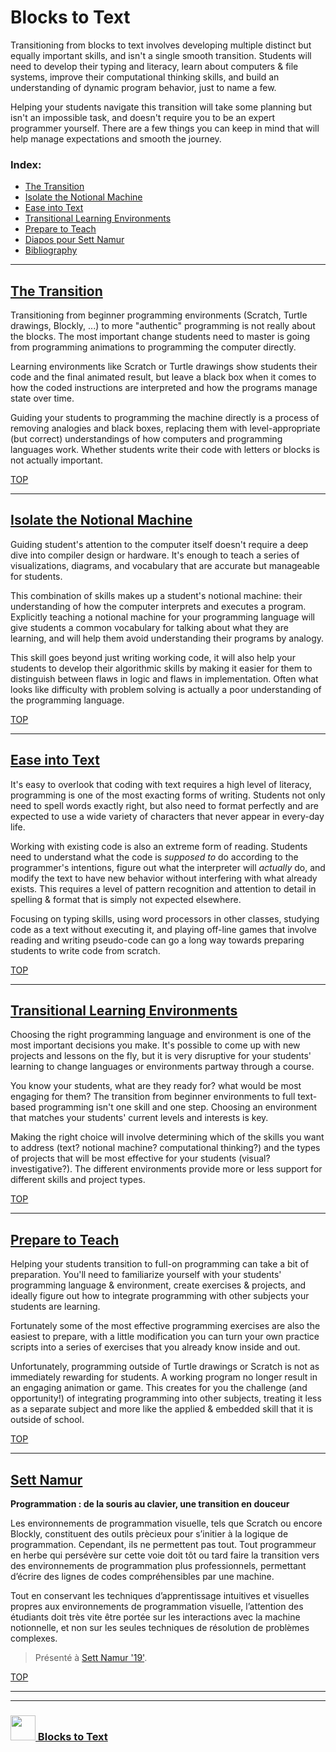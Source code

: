 # Blocks to Text

Transitioning from blocks to text involves developing multiple distinct but equally important skills, and isn't a single smooth transition.  Students will need to develop their typing and literacy, learn about computers & file systems, improve their computational thinking skills, and build an understanding of dynamic program behavior, just to name a few.

Helping your students navigate this transition will take some planning but isn't an impossible task, and doesn't require you to be an expert programmer yourself.  There are a few things you can keep in mind that will help manage expectations and smooth the journey.

### Index:
* [The Transition](#the-transition)
* [Isolate the Notional Machine](#isolate-the-notional-machine)
* [Ease into Text](#ease-into-text)
* [Transitional Learning Environments](#transitional-learning-environments)
* [Prepare to Teach](#prepare-to-teach)
* [Diapos pour Sett Namur](#sett-namur)
* [Bibliography](https://github.com/blocks-to-text/bibliography)

---

## [The Transition](https://github.com/blocks-to-text/the-transition)

Transitioning from beginner programming environments (Scratch, Turtle drawings, Blockly, ...) to more "authentic" programming is not really about the blocks.  The most important change students need to master is going from programming animations to programming the computer directly.  

Learning environments like Scratch or Turtle drawings show students their code and the final animated result, but leave a black box when it comes to how the coded instructions are interpreted and how the programs manage state over time.

Guiding your students to programming the machine directly is a process of removing analogies and black boxes, replacing them with level-appropriate (but correct) understandings of how computers and programming languages work.  Whether students write their code with letters or blocks is not actually important.

[TOP](#blocks-to-text)

---

## [Isolate the Notional Machine](https://github.com/blocks-to-text/isolate-the-notional-machine)

Guiding student's attention to the computer itself doesn't require a deep dive into compiler design or hardware.  It's enough to teach a series of visualizations, diagrams, and vocabulary that are accurate but manageable for students.  

This combination of skills makes up a student's notional machine: their understanding of how the computer interprets and executes a program.  Explicitly teaching a notional machine for your programming language will give students a common vocabulary for talking about what they are learning, and will help them avoid understanding their programs by analogy.

This skill goes beyond just writing working code, it will also help your students to develop their algorithmic skills by making it easier for them to distinguish between flaws in logic and flaws in implementation.  Often what looks like difficulty with problem solving is actually a poor understanding of the programming language.  

[TOP](#blocks-to-text)

---

## [Ease into Text](https://github.com/blocks-to-text/ease-into-text)

It's easy to overlook that coding with text requires a high level of literacy, programming is one of the most exacting forms of writing.  Students not only need to spell words exactly right, but also need to format perfectly and are expected to use a wide variety of characters that never appear in every-day life.  

Working with existing code is also an extreme form of reading.  Students need to understand what the code is _supposed to_ do according to the programmer's intentions, figure out what the interpreter will _actually_ do, and modify the text to have new behavior without interfering with what already exists.  This requires a level of pattern recognition and attention to detail in spelling & format that is simply not expected elsewhere.

Focusing on typing skills, using word processors in other classes, studying code as a text without executing it, and playing off-line games that involve reading and writing pseudo-code can go a long way towards preparing students to write code from scratch.

[TOP](#blocks-to-text)

---

## [Transitional Learning Environments](https://github.com/blocks-to-text/transitional-learning-environments)

Choosing the right programming language and environment is one of the most important decisions you make.  It's possible to come up with new projects and lessons on the fly, but it is very disruptive for your students' learning to change languages or environments partway through a course.

You know your students, what are they ready for? what would be most engaging for them?  The transition from beginner environments to full text-based programming isn't one skill and one step.  Choosing an environment that matches your students' current levels and interests is key.

Making the right choice will involve determining which of the skills you want to address (text? notional machine? computational thinking?) and the types of projects that will be most effective for your students (visual? investigative?).  The different environments provide more or less support for different skills and project types.

[TOP](#blocks-to-text)

---

## [Prepare to Teach](https://github.com/blocks-to-text/prepare-to-teach)

Helping your students transition to full-on programming can take a bit of preparation.  You'll need to familiarize yourself with your students' programming language & environment, create exercises & projects, and ideally figure out how to integrate programming with other subjects your students are learning.  

Fortunately some of the most effective programming exercises are also the easiest to prepare, with a little modification you can turn your own practice scripts into a series of exercises that you already know inside and out.

Unfortunately, programming outside of Turtle drawings or Scratch is not as immediately rewarding for students.  A working program no longer result in an engaging animation or game.  This creates for you the challenge (and opportunity!) of integrating programming into other subjects, treating it less as a separate subject and more like the applied & embedded skill that it is outside of school.

[TOP](#blocks-to-text)

---

## [Sett Namur](https://blocks-to-text.github.io/sett-namur-19)

__Programmation : de la souris au clavier, une transition en douceur__

Les environnements de programmation visuelle, tels que
Scratch ou encore Blockly, constituent des outils prècieux pour s’initier à la logique de programmation. Cependant, ils ne permettent pas tout. Tout programmeur en herbe qui persévère sur cette voie doit tôt ou tard faire la transition vers des environnements de programmation plus professionnels, permettant d’écrire des lignes de codes compréhensibles par une machine.

Tout en conservant les techniques d’apprentissage intuitives et visuelles propres aux environnements de programmation visuelle, l’attention des étudiants doit très vite être portée sur les interactions avec la machine notionnelle, et non sur les seules techniques de résolution de problèmes complexes.

> Présenté à [Sett Namur '19'](https://www.easyfairs.com/sett-namur-2019/sett-namur-2019/).

[TOP](#blocks-to-text)

___
___
### <a href="http://github.com/blocks-to-text" target="_blank"><img src="https://user-images.githubusercontent.com/18554853/50098409-22575780-021c-11e9-99e1-962787adaded.png" width="40" height="40"></img> Blocks to Text</a>

